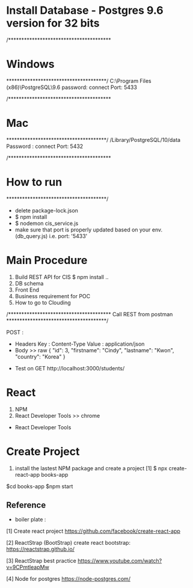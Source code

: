 # Install Database - Postgres  9.6 version for 32 bits

/***************************************
# Windows
**************************************/
C:\Program Files (x86)\PostgreSQL\9.6
password: connect
Port: 5433

/***************************************
# Mac
**************************************/
/Library/PostgreSQL/10/data
Password : connect
Port: 5432

/***************************************
# How to run
**************************************/

- delete package-lock.json
- $ npm install
- $ nodemon cis_service.js
- make sure that port is properly updated based on your env.
  (db_query.js) i.e.      port: '5433'

# Main Procedure
1) Build REST API for CIS
 $ npm install ..
2) DB schema
3) Front End
4) Business requirement for POC
5) How to go to Clouding

/***************************************
Call REST from postman 
**************************************/

POST : 
- Headers 
 Key : Content-Type 
 Value : application/json
- Body >> raw
 {
        "id": 3,
        "firstname": "Cindy",
        "lastname": "Kwon",
        "country": "Korea"
  }

* Test on GET
http://localhost:3000/students/

# React
1) NPM
2) React Developer Tools >> chrome
- React Developer Tools



# Create Project 
1) install the lastest NPM package and create a project [1]
$ npx create-react-app books-app

$cd books-app
$npm start



## Reference
- boiler plate : 

[1] Create react project
https://github.com/facebook/create-react-app

[2] ReactStrap (BootStrap)
create react bootstrap: https://reactstrap.github.io/

[3] ReactStrap best practice
https://www.youtube.com/watch?v=9CPmtIeapMw 

[4] Node for postgres
https://node-postgres.com/


